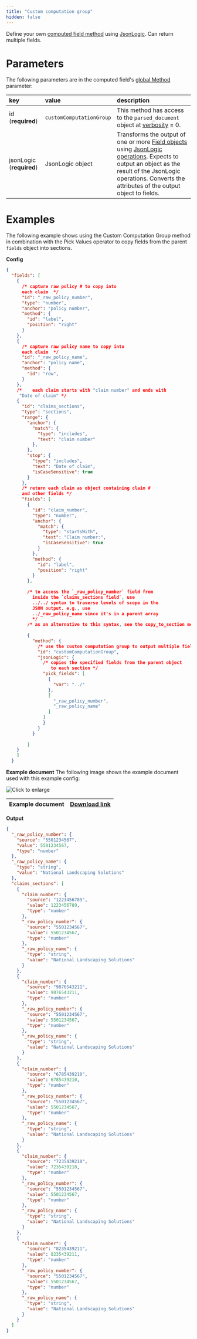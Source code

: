 ```yaml
---
title: "Custom computation group"
hidden: false
---
```


Define your own [computed field method](doc:computed-field-methods) using [JsonLogic](doc:jsonlogic). Can return multiple fields.

Parameters
====

The following parameters are in the computed field's [global Method](doc:computed-field-methods#parameters) parameter: 


| key                      | value                             | description                                                  |
| :----------------------- | :-------------------------------- | :----------------------------------------------------------- |
| id (**required**)        | `customComputationGroup`          | This method has access to the  `parsed_document` object at [verbosity](doc:verbosity) = 0. |
| jsonLogic (**required**) | JsonLogic object | Transforms the output of one or more [Field objects](https://docs.sensible.so/docs/field-query-object) using [JsonLogic operations](doc:jsonlogic). Expects to output an object as the result of the JsonLogic operations. Converts the attributes of the output object to fields. |

Examples
====

The following example shows using the Custom Computation Group method in combination with the Pick Values operator to copy fields from the parent `fields` object into sections.

**Config**

```json
{
  "fields": [
    {
      /* capture raw policy # to copy into 
      each claim  */
      "id": "_raw_policy_number",
      "type": "number",
      "anchor": "policy number",
      "method": {
        "id": "label",
        "position": "right"
      }
    },
    {
      /* capture raw policy name to copy into 
      each claim  */
      "id": "_raw_policy_name",
      "anchor": "policy name",
      "method": {
        "id": "row",
      }
    },
    /*    each claim starts with "claim number" and ends with 
     "Date of claim" */
    {
      "id": "claims_sections",
      "type": "sections",
      "range": {
        "anchor": {
          "match": {
            "type": "includes",
            "text": "claim number"
          },
        },
        "stop": {
          "type": "includes",
          "text": "Date of claim",
          "isCaseSensitive": true
        }
      },
      /* return each claim as object containing claim # 
      and other fields */
      "fields": [
        {
          "id": "claim_number",
          "type": "number",
          "anchor": {
            "match": {
              "type": "startsWith",
              "text": "Claim number:",
              "isCaseSensitive": true
            }
          },
          "method": {
            "id": "label",
            "position": "right"
          }
        },
        
        /* to access the `_raw_policy_number` field from
          inside the `claims_sections field`, use
          ../../ syntax to traverse levels of scope in the
          JSON output. e.g., use
          ../_raw_policy_name since it's in a parent array
          */
        /* as an alternative to this syntax, see the copy_to_section method */
        
        {
          "method": {
            /* use the custom computation group to output multiple fields */
            "id": "customComputationGroup",
            "jsonLogic": {
              /* copies the specified fields from the parent object
                 to each section */
              "pick_fields": [
                {
                  "var": "../"
                },
                [
                  "_raw_policy_number",
                  "_raw_policy_name"
                ]
              ]
              }
            }
          }
    
        ]
    }
    ]
  }
```

**Example document**
The following image shows the example document used with this example config:

![Click to enlarge](https://raw.githubusercontent.com/sensible-hq/sensible-docs/main/readme-sync/assets/v0/images/final/copy_to_section.png)

| Example document | [Download link](https://raw.githubusercontent.com/sensible-hq/sensible-docs/main/readme-sync/assets/v0/pdfs/sections.pdf) |
| ---------------- | ------------------------------------------------------------ |

**Output**

```json
{
  "_raw_policy_number": {
    "source": "5501234567",
    "value": 5501234567,
    "type": "number"
  },
  "_raw_policy_name": {
    "type": "string",
    "value": "National Landscaping Solutions"
  },
  "claims_sections": [
    {
      "claim_number": {
        "source": "1223456789",
        "value": 1223456789,
        "type": "number"
      },
      "_raw_policy_number": {
        "source": "5501234567",
        "value": 5501234567,
        "type": "number"
      },
      "_raw_policy_name": {
        "type": "string",
        "value": "National Landscaping Solutions"
      }
    },
    {
      "claim_number": {
        "source": "9876543211",
        "value": 9876543211,
        "type": "number"
      },
      "_raw_policy_number": {
        "source": "5501234567",
        "value": 5501234567,
        "type": "number"
      },
      "_raw_policy_name": {
        "type": "string",
        "value": "National Landscaping Solutions"
      }
    },
    {
      "claim_number": {
        "source": "6785439210",
        "value": 6785439210,
        "type": "number"
      },
      "_raw_policy_number": {
        "source": "5501234567",
        "value": 5501234567,
        "type": "number"
      },
      "_raw_policy_name": {
        "type": "string",
        "value": "National Landscaping Solutions"
      }
    },
    {
      "claim_number": {
        "source": "7235439210",
        "value": 7235439210,
        "type": "number"
      },
      "_raw_policy_number": {
        "source": "5501234567",
        "value": 5501234567,
        "type": "number"
      },
      "_raw_policy_name": {
        "type": "string",
        "value": "National Landscaping Solutions"
      }
    },
    {
      "claim_number": {
        "source": "8235439211",
        "value": 8235439211,
        "type": "number"
      },
      "_raw_policy_number": {
        "source": "5501234567",
        "value": 5501234567,
        "type": "number"
      },
      "_raw_policy_name": {
        "type": "string",
        "value": "National Landscaping Solutions"
      }
    }
  ]
}
```
